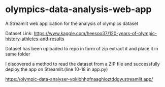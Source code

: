 # olympics-data-analysis-web-app
A Streamlit web application for the analysis of olympics dataset

Dataset Link: https://www.kaggle.com/heesoo37/120-years-of-olympic-history-athletes-and-results



Dataset has been uploaded to repo in form of zip extract it and place it in same folder




I discovered a method to read the dataset from a ZIP file and successfully deploy the app on Streamlit.(line 10-18 in app.py)


https://olympic-data-analyser-vpklbhhpfnaaghioztddgw.streamlit.app/
